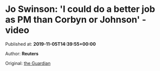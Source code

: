 
# Jo Swinson: 'I could do a better job as PM than Corbyn or Johnson' - video

Published at: **2019-11-05T14:39:55+00:00**

Author: **Reuters**

Original: [the Guardian](https://www.theguardian.com/politics/video/2019/nov/05/jo-swinson-i-could-do-a-better-job-as-pm-than-corbyn-or-johnson-video)


